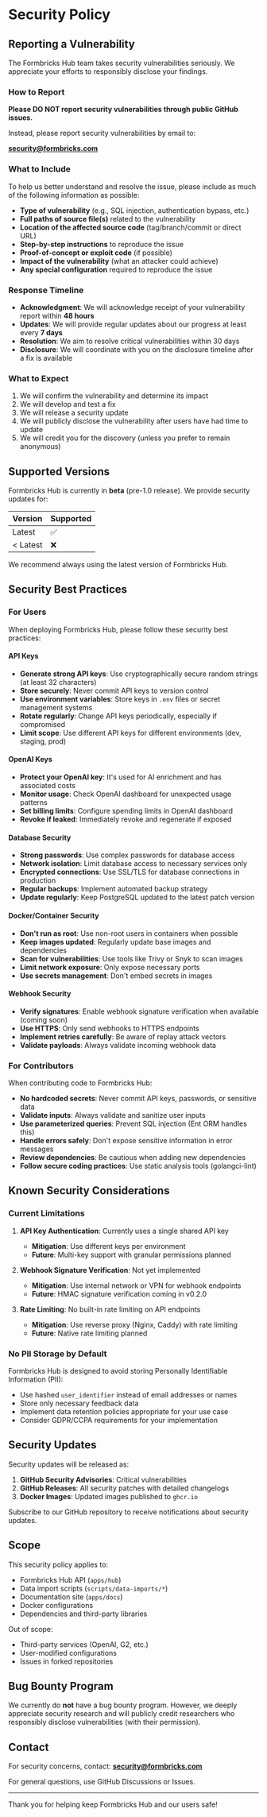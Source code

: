 # Security Policy

## Reporting a Vulnerability

The Formbricks Hub team takes security vulnerabilities seriously. We appreciate your efforts to responsibly disclose your findings.

### How to Report

**Please DO NOT report security vulnerabilities through public GitHub issues.**

Instead, please report security vulnerabilities by email to:

**security@formbricks.com**

### What to Include

To help us better understand and resolve the issue, please include as much of the following information as possible:

- **Type of vulnerability** (e.g., SQL injection, authentication bypass, etc.)
- **Full paths of source file(s)** related to the vulnerability
- **Location of the affected source code** (tag/branch/commit or direct URL)
- **Step-by-step instructions** to reproduce the issue
- **Proof-of-concept or exploit code** (if possible)
- **Impact of the vulnerability** (what an attacker could achieve)
- **Any special configuration** required to reproduce the issue

### Response Timeline

- **Acknowledgment**: We will acknowledge receipt of your vulnerability report within **48 hours**
- **Updates**: We will provide regular updates about our progress at least every **7 days**
- **Resolution**: We aim to resolve critical vulnerabilities within 30 days
- **Disclosure**: We will coordinate with you on the disclosure timeline after a fix is available

### What to Expect

1. We will confirm the vulnerability and determine its impact
2. We will develop and test a fix
3. We will release a security update
4. We will publicly disclose the vulnerability after users have had time to update
5. We will credit you for the discovery (unless you prefer to remain anonymous)

## Supported Versions

Formbricks Hub is currently in **beta** (pre-1.0 release). We provide security updates for:

| Version | Supported          |
| ------- | ------------------ |
| Latest  | :white_check_mark: |
| < Latest| :x:                |

We recommend always using the latest version of Formbricks Hub.

## Security Best Practices

### For Users

When deploying Formbricks Hub, please follow these security best practices:

#### API Keys

- **Generate strong API keys**: Use cryptographically secure random strings (at least 32 characters)
- **Store securely**: Never commit API keys to version control
- **Use environment variables**: Store keys in `.env` files or secret management systems
- **Rotate regularly**: Change API keys periodically, especially if compromised
- **Limit scope**: Use different API keys for different environments (dev, staging, prod)

#### OpenAI Keys

- **Protect your OpenAI key**: It's used for AI enrichment and has associated costs
- **Monitor usage**: Check OpenAI dashboard for unexpected usage patterns
- **Set billing limits**: Configure spending limits in OpenAI dashboard
- **Revoke if leaked**: Immediately revoke and regenerate if exposed

#### Database Security

- **Strong passwords**: Use complex passwords for database access
- **Network isolation**: Limit database access to necessary services only
- **Encrypted connections**: Use SSL/TLS for database connections in production
- **Regular backups**: Implement automated backup strategy
- **Update regularly**: Keep PostgreSQL updated to the latest patch version

#### Docker/Container Security

- **Don't run as root**: Use non-root users in containers when possible
- **Keep images updated**: Regularly update base images and dependencies
- **Scan for vulnerabilities**: Use tools like Trivy or Snyk to scan images
- **Limit network exposure**: Only expose necessary ports
- **Use secrets management**: Don't embed secrets in images

#### Webhook Security

- **Verify signatures**: Enable webhook signature verification when available (coming soon)
- **Use HTTPS**: Only send webhooks to HTTPS endpoints
- **Implement retries carefully**: Be aware of replay attack vectors
- **Validate payloads**: Always validate incoming webhook data

### For Contributors

When contributing code to Formbricks Hub:

- **No hardcoded secrets**: Never commit API keys, passwords, or sensitive data
- **Validate inputs**: Always validate and sanitize user inputs
- **Use parameterized queries**: Prevent SQL injection (Ent ORM handles this)
- **Handle errors safely**: Don't expose sensitive information in error messages
- **Review dependencies**: Be cautious when adding new dependencies
- **Follow secure coding practices**: Use static analysis tools (golangci-lint)

## Known Security Considerations

### Current Limitations

1. **API Key Authentication**: Currently uses a single shared API key
   - **Mitigation**: Use different keys per environment
   - **Future**: Multi-key support with granular permissions planned

2. **Webhook Signature Verification**: Not yet implemented
   - **Mitigation**: Use internal network or VPN for webhook endpoints
   - **Future**: HMAC signature verification coming in v0.2.0

3. **Rate Limiting**: No built-in rate limiting on API endpoints
   - **Mitigation**: Use reverse proxy (Nginx, Caddy) with rate limiting
   - **Future**: Native rate limiting planned

### No PII Storage by Default

Formbricks Hub is designed to avoid storing Personally Identifiable Information (PII):

- Use hashed `user_identifier` instead of email addresses or names
- Store only necessary feedback data
- Implement data retention policies appropriate for your use case
- Consider GDPR/CCPA requirements for your implementation

## Security Updates

Security updates will be released as:

1. **GitHub Security Advisories**: Critical vulnerabilities
2. **GitHub Releases**: All security patches with detailed changelogs
3. **Docker Images**: Updated images published to `ghcr.io`

Subscribe to our GitHub repository to receive notifications about security updates.

## Scope

This security policy applies to:

- Formbricks Hub API (`apps/hub`)
- Data import scripts (`scripts/data-imports/*`)
- Documentation site (`apps/docs`)
- Docker configurations
- Dependencies and third-party libraries

Out of scope:

- Third-party services (OpenAI, G2, etc.)
- User-modified configurations
- Issues in forked repositories

## Bug Bounty Program

We currently do **not** have a bug bounty program. However, we deeply appreciate security research and will publicly credit researchers who responsibly disclose vulnerabilities (with their permission).

## Contact

For security concerns, contact: **security@formbricks.com**

For general questions, use GitHub Discussions or Issues.

---

Thank you for helping keep Formbricks Hub and our users safe!

